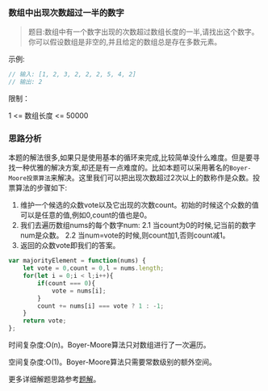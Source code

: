### 数组中出现次数超过一半的数字

> 题目:数组中有一个数字出现的次数超过数组长度的一半,请找出这个数字。你可以假设数组是非空的,并且给定的数组总是存在多数元素。


示例:

```js
// 输入: [1, 2, 3, 2, 2, 2, 5, 4, 2]
// 输出: 2
```

限制：

1 <= 数组长度 <= 50000

### 思路分析

本题的解法很多,如果只是使用基本的循环来完成,比较简单没什么难度。但是要寻找一种优雅的解决方案,却还是有一点难度的。比如本题可以采用著名的`Boyer-Moore投票算法`来解决。这里我们可以把出现次数超过2次以上的数称作是众数。投票算法的步骤如下:

1. 维护一个候选的众数vote以及它出现的次数count。初始的时候这个众数的值可以是任意的值,例如0,count的值也是0。
2. 我们去遍历数组nums的每个数字num:
    2.1 当count为0的时候,记当前的数字num是众数。
    2.2 当num=vote的时候,则count加1,否则count减1。
3. 返回的众数vote即我们的答案。


```js
var majorityElement = function(nums) {
    let vote = 0,count = 0,l = nums.length;
    for(let i = 0;i < l;i++){
        if(count === 0){
            vote = nums[i];
        }
        count += nums[i] === vote ? 1 : -1;
    }
    return vote;
};
```

时间复杂度:O(n)。Boyer-Moore算法只对数组进行了一次遍历。

空间复杂度:O(1)。Boyer-Moore算法只需要常数级别的额外空间。


更多详细解题思路参考[题解](https://leetcode-cn.com/problems/shu-zu-zhong-chu-xian-ci-shu-chao-guo-yi-ban-de-shu-zi-lcof/solution/shu-zu-zhong-chu-xian-ci-shu-chao-guo-yi-pvh8/)。

